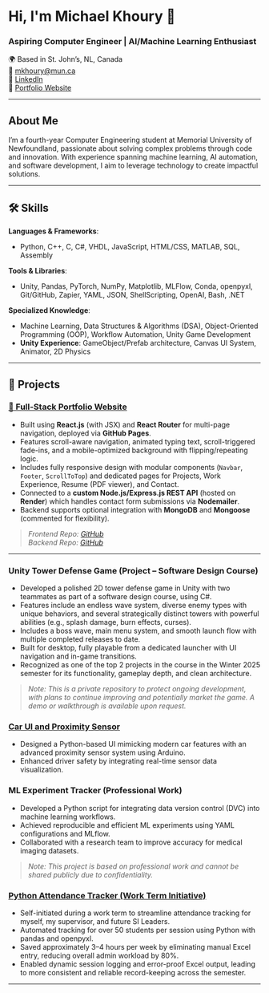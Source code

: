 # Hi, I'm Michael Khoury 👋  
### Aspiring Computer Engineer | AI/Machine Learning Enthusiast  

🌍 Based in St. John’s, NL, Canada  
📧 [mkhoury@mun.ca](mailto:mkhoury@mun.ca)  
🔗 [LinkedIn](https://www.linkedin.com/in/khoury-michael)  
🔗 [Portfolio Website](https://michael-khoury.github.io)

---

## About Me  
I’m a fourth-year Computer Engineering student at Memorial University of Newfoundland, passionate about solving complex problems through code and innovation. With experience spanning machine learning, AI automation, and software development, I aim to leverage technology to create impactful solutions.

---

## 🛠 Skills  
**Languages & Frameworks**:  
- Python, C++, C, C#, VHDL, JavaScript, HTML/CSS, MATLAB, SQL, Assembly  

**Tools & Libraries**:  
- Unity, Pandas, PyTorch, NumPy, Matplotlib, MLFlow, Conda, openpyxl, Git/GitHub, Zapier, YAML, JSON, ShellScripting, OpenAI, Bash, .NET  

**Specialized Knowledge**:  
- Machine Learning, Data Structures & Algorithms (DSA), Object-Oriented Programming (OOP), Workflow Automation, Unity Game Development  
- **Unity Experience**: GameObject/Prefab architecture, Canvas UI System, Animator, 2D Physics

---

## 🚀 Projects  

### [💼 Full-Stack Portfolio Website](https://michael-khoury.github.io)  
- Built using **React.js** (with JSX) and **React Router** for multi-page navigation, deployed via **GitHub Pages**.  
- Features scroll-aware navigation, animated typing text, scroll-triggered fade-ins, and a mobile-optimized background with flipping/repeating logic.  
- Includes fully responsive design with modular components (`Navbar`, `Footer`, `ScrollToTop`) and dedicated pages for Projects, Work Experience, Resume (PDF viewer), and Contact.  
- Connected to a **custom Node.js/Express.js REST API** (hosted on **Render**) which handles contact form submissions via **Nodemailer**.  
- Backend supports optional integration with **MongoDB** and **Mongoose** (commented for flexibility).  
> _Frontend Repo: [GitHub](https://github.com/Michael-Khoury/my-portfolio)  
> Backend Repo: [GitHub](https://github.com/your-username/backend-repo)_ <!-- replace backend repo URL -->

---

### Unity Tower Defense Game (Project – Software Design Course)  
- Developed a polished 2D tower defense game in Unity with two teammates as part of a software design course, using C#.  
- Features include an endless wave system, diverse enemy types with unique behaviors, and several strategically distinct towers with powerful abilities (e.g., splash damage, burn effects, curses).  
- Includes a boss wave, main menu system, and smooth launch flow with multiple completed releases to date.  
- Built for desktop, fully playable from a dedicated launcher with UI navigation and in-game transitions.  
- Recognized as one of the top 2 projects in the course in the Winter 2025 semester for its functionality, gameplay depth, and clean architecture.  
> _Note: This is a private repository to protect ongoing development, with plans to continue improving and potentially market the game. A demo or walkthrough is available upon request._

### [Car UI and Proximity Sensor](https://github.com/Michael-Khoury/Car-Proximity-Sensor)  
- Designed a Python-based UI mimicking modern car features with an advanced proximity sensor system using Arduino.  
- Enhanced driver safety by integrating real-time sensor data visualization.

### ML Experiment Tracker (Professional Work)  
- Developed a Python script for integrating data version control (DVC) into machine learning workflows.  
- Achieved reproducible and efficient ML experiments using YAML configurations and MLflow.  
- Collaborated with a research team to improve accuracy for medical imaging datasets.  
> _Note: This project is based on professional work and cannot be shared publicly due to confidentiality._

### [Python Attendance Tracker (Work Term Initiative)](https://github.com/Michael-Khoury/Python-Attendance-Tracker)  
- Self-initiated during a work term to streamline attendance tracking for myself, my supervisor, and future SI Leaders.  
- Automated tracking for over 50 students per session using Python with pandas and openpyxl.  
- Saved approximately 3–4 hours per week by eliminating manual Excel entry, reducing overall admin workload by 80%.  
- Enabled dynamic session logging and error-proof Excel output, leading to more consistent and reliable record-keeping across the semester.

---
